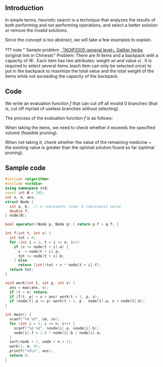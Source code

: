## Introduction

In simple terms, heuristic search is a technique that analyzes the results of both performing and not performing operations, and select a better solution or remove the invalid solutions.

Since the concept is too abstract, we will take a few examples to explain.

??? note " Sample problem [「NOIP2005 general level」Gather herbs](https://www.luogu.com.cn/problem/P1048) (original link in Chinese)"
    Problem: There are $N$ items and a backpack with a capacity of $W$ . Each item has two attributes: weight $wi$ and value $vi$ . It is required to select several items (each item can only be selected once) to put in the backpack to maximize the total value and the total weight of the items while not exceeding the capacity of the backpack.

## Code

We write an evaluation function $f$ that can cut off all invalid 0 branches (that is, cut off myriad of useless branches without selecting).

The process of the evaluation function $f$ is as follows:

When taking the items, we need to check whether it exceeds the specified volume (feasible pruning).

When not taking it, check whether the value of the remaining medicine + the existing value is greater than the optimal solution found so far (optimal pruning).

## Sample code

```cpp
#include <algorithm>
#include <cstdio>
using namespace std;
const int N = 105;
int n, m, ans;
struct Node {
  int a, b;  // a represents time; b represents value
  double f;
} node[N];

bool operator<(Node p, Node q) { return p.f > q.f; }

int f(int t, int v) {
  int tot = 0;
  for (int i = 1; t + i <= n; i++)
    if (v >= node[t + i].a) {
      v -= node[t + i].a;
      tot += node[t + i].b;
    } else
      return (int)(tot + v * node[t + i].f);
  return tot;
}

void work(int t, int p, int v) {
  ans = max(ans, v);
  if (t > n) return;
  if (f(t, p) + v > ans) work(t + 1, p, v);
  if (node[t].a <= p) work(t + 1, p - node[t].a, v + node[t].b);
}

int main() {
  scanf("%d %d", &m, &n);
  for (int i = 1; i <= n; i++) {
    scanf("%d %d", &node[i].a, &node[i].b);
    node[i].f = 1.0 * node[i].b / node[i].a;
  }
  sort(node + 1, node + n + 1);
  work(1, m, 0);
  printf("%d\n", ans);
  return 0;
}
```
